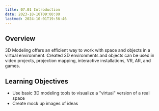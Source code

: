 ```yaml
---
title: 07.01 Introduction
date: 2023-10-10T09:00:00
lastmod: 2024-10-01T19:56:46
---
```


## Overview

3D Modeling offers an efficient way to work with space and objects in a virtual environment. Created 3D environments and objects can be used in video projects, projection mapping, interactive installations, VR, AR, and games.

## Learning Objectives

- Use basic 3D modeling tools to visualize a "virtual" version of a real space
- Create mock up images of ideas
